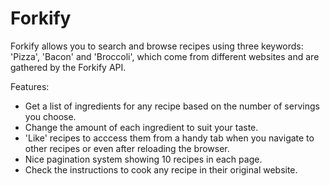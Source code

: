 # Forkify

Forkify allows you to search and browse recipes using three keywords: 'Pizza', 'Bacon' and 'Broccoli', which come from different websites and are gathered by the Forkify API.

Features:

- Get a list of ingredients for any recipe based on the number of servings you choose.
- Change the amount of each ingredient to suit your taste.
- 'Like' recipes to acccess them from a handy tab when you navigate to other recipes or even after reloading the browser.
- Nice pagination system showing 10 recipes in each page.
- Check the instructions to cook any recipe in their original website.
